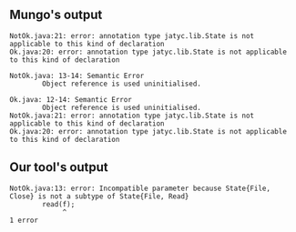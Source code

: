 ## Mungo's output

```
NotOk.java:21: error: annotation type jatyc.lib.State is not applicable to this kind of declaration
Ok.java:20: error: annotation type jatyc.lib.State is not applicable to this kind of declaration

NotOk.java: 13-14: Semantic Error
		Object reference is used uninitialised.

Ok.java: 12-14: Semantic Error
		Object reference is used uninitialised.
NotOk.java:21: error: annotation type jatyc.lib.State is not applicable to this kind of declaration
Ok.java:20: error: annotation type jatyc.lib.State is not applicable to this kind of declaration```

## Our tool's output

```
NotOk.java:13: error: Incompatible parameter because State{File, Close} is not a subtype of State{File, Read}
        read(f);
             ^
1 error```
